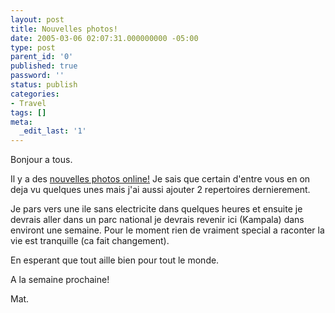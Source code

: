 ```yaml
---
layout: post
title: Nouvelles photos!
date: 2005-03-06 02:07:31.000000000 -05:00
type: post
parent_id: '0'
published: true
password: ''
status: publish
categories:
- Travel
tags: []
meta:
  _edit_last: '1'
---
```

Bonjour a tous.

Il y a des [nouvelles photos online!](http://www.flickr.com/photos/scoubi/sets "Photos") Je sais que certain d'entre vous en on deja vu quelques unes mais j'ai aussi ajouter 2 repertoires dernierement.

<!--more-->  
Je pars vers une ile sans electricite dans quelques heures et ensuite je devrais aller dans un parc national je devrais revenir ici (Kampala) dans environt une semaine. Pour le moment rien de vraiment special a raconter la vie est tranquille (ca fait changement).

En esperant que tout aille bien pour tout le monde.

A la semaine prochaine!

Mat.

